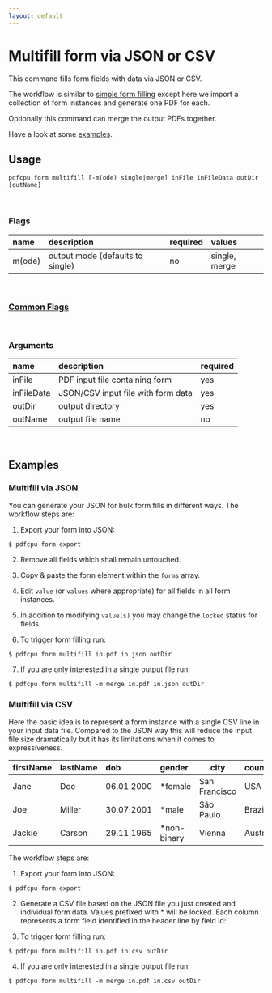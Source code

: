 ```yaml
---
layout: default
---
```


# Multifill form via JSON or CSV

This command fills form fields with data via JSON or CSV.

The workflow is similar to [simple form filling](form_fill.md)
except here we import a collection of form instances and generate one PDF for each.

Optionally this command can merge the output PDFs together.

Have a look at some [examples](#examples). 

## Usage

```
pdfcpu form multifill [-m(ode) single|merge] inFile inFileData outDir [outName]
```
<br>

### Flags

| name                             | description               | required   | values
|:---------------------------------|:--------------------------|:-----------|:-
| m(ode)                           | output mode (defaults to single) | no         | single, merge

<br>

### [Common Flags](../getting_started/common_flags)

<br>

### Arguments

| name         | description                        | required
|:-------------|:-----------------------------------|:--------
| inFile       | PDF input file containing form     | yes
| inFileData   | JSON/CSV input file with form data | yes
| outDir       | output directory                   | yes
| outName      | output file name                   | no

<br>

## Examples

### Multifill via JSON

You can generate your JSON for bulk form fills in different ways.
The workflow steps are:

1. Export your form into JSON:
```
$ pdfcpu form export
```

2. Remove all fields which shall remain untouched.

3. Copy & paste the form element within the `forms` array.

4. Edit `value` (or `values` where appropriate) for all fields in all form instances.

5. In addition to modifying `value(s)` you may change the `locked` status for fields.

6. To trigger form filling run:
```
$ pdfcpu form multifill in.pdf in.json outDir
```

7. If you are only interested in a single output file run:
```
$ pdfcpu form multifill -m merge in.pdf in.json outDir
```

### Multifill via CSV

Here the basic idea is to represent a form instance with a single CSV line in your input data file.
Compared to the JSON way this will reduce the input file size dramatically but it has its limitations when it comes to expressiveness.

|firstName  |lastName  |dob       |gender     |city         |country
|:----------|:---------|:---------|:----------|-------------|-------
|Jane       |Doe       |06.01.2000|*female    |San Francisco|USA
|Joe        |Miller    |30.07.2001|*male      |São Paulo    |Brazil
|Jackie     |Carson    |29.11.1965|*non-binary|Vienna       |Austria

The workflow steps are:

1. Export your form into JSON:
```
$ pdfcpu form export
```

2. Generate a CSV file based on the JSON file you just created and individual form data.
Values prefixed with * will be locked.
Each column represents a form field identified in the header line by field id:

3. To trigger form filling run:
```
$ pdfcpu form multifill in.pdf in.csv outDir
```

4. If you are only interested in a single output file run:
```
$ pdfcpu form multifill -m merge in.pdf in.csv outDir
```




